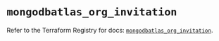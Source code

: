 # `mongodbatlas_org_invitation`

Refer to the Terraform Registry for docs: [`mongodbatlas_org_invitation`](https://registry.terraform.io/providers/mongodb/mongodbatlas/1.21.0/docs/resources/org_invitation).
